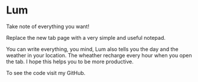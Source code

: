 # Lum
Take note of everything you want!

Replace the new tab page with a very simple and useful notepad.

You can write everything, you mind, Lum also tells you the day and the weather in your location. The wheather recharge every hour when you open the tab.
I hope this helps you to be more productive.

To see the code visit my GitHub.
